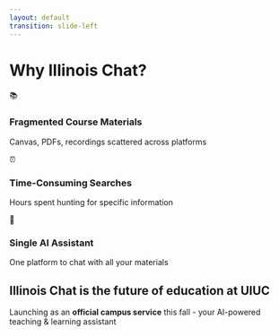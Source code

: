 ```yaml
---
layout: default
transition: slide-left
---
```


<ThemeToggle />

# <span class="slide-title">Why Illinois Chat?</span>

<div class="grid grid-cols-1 md:grid-cols-3 gap-8 mt-12">
  
  <!-- Problem 1: Fragmented Materials -->
  <div class="text-center p-6 bg-red-100 dark:bg-red-800 rounded-xl shadow-lg hover:shadow-xl transition-shadow duration-300">
    <div class="text-4xl mb-4">📚</div>
    <h3 class="montserrat-heading text-lg font-bold text-red-800 dark:text-red-100 mb-2">
      Fragmented Course Materials
    </h3>
    <p class="montserrat-paragraph text-sm text-red-700 dark:text-red-200">
      Canvas, PDFs, recordings scattered across platforms
    </p>
  </div>

  <!-- Problem 2: Time-Consuming Searches -->
  <div class="text-center p-6 bg-yellow-100 dark:bg-yellow-800 rounded-xl shadow-lg hover:shadow-xl transition-shadow duration-300">
    <div class="text-4xl mb-4">⏰</div>
    <h3 class="montserrat-heading text-lg font-bold text-yellow-800 dark:text-yellow-100 mb-2">
      Time-Consuming Searches
    </h3>
    <p class="montserrat-paragraph text-sm text-yellow-700 dark:text-yellow-200">
      Hours spent hunting for specific information
    </p>
  </div>

  <!-- Solution: Single AI Assistant -->
  <div class="text-center p-6 bg-green-100 dark:bg-green-800 rounded-xl shadow-lg hover:shadow-xl transition-shadow duration-300">
    <div class="text-4xl mb-4">🤖</div>
    <h3 class="montserrat-heading text-lg font-bold text-green-800 dark:text-green-100 mb-2">
      Single AI Assistant
    </h3>
    <p class="montserrat-paragraph text-sm text-green-700 dark:text-green-200">
      One platform to chat with all your materials
    </p>
  </div>

</div>

<!-- Key Value Proposition -->
<div class="mt-6 text-center">
  <div class="max-w-4xl mx-auto p-8">
    <h2 class="montserrat-heading text-2xl md:text-3xl font-bold mb-4">
      Illinois Chat is the future of education at UIUC
    </h2>
    <p class="montserrat-paragraph text-lg md:text-xl text-illinois-orange leading-relaxed">
      Launching as an <strong>official campus service</strong> this fall - your AI-powered teaching & learning assistant
    </p>
  </div>
</div>

<!--
Based on LinkedIn post: "Illinois Chat is about to change the game at UIUC! 
Our team is working non-stop to launch this AI powerhouse as an official campus service this fall"

Key problems from outline:
- Fragmented course materials (Canvas, PDFs, recordings)
- Time-consuming searches across platforms  
- Need for single, AI-powered assistant
--> 